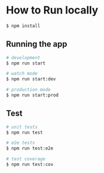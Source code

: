 # How to Run locally

[//]: # (TODO: Docker)
[//]: # (TODO: config)
[//]: # (TODO: tests point by point)
[//]: # (TODO: style formatting)
[//]: # (TODO: Readme - howto)


```bash
$ npm install
```

## Running the app

```bash
# development
$ npm run start

# watch mode
$ npm run start:dev

# production mode
$ npm run start:prod
```

## Test

```bash
# unit tests
$ npm run test

# e2e tests
$ npm run test:e2e

# test coverage
$ npm run test:cov
```

